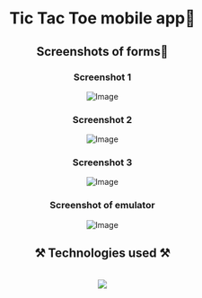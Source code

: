 
<h1 align="center">Tic Tac Toe mobile app📱</h1>
<h2 align="center">Screenshots of forms📸</h2>
<h3 align="center">Screenshot 1</h3>
<div align="center">
<img src="https://github.com/user-attachments/assets/228b461b-670e-477a-b43d-d1b0c4838712" alt="Image" />
</div>
<h3 align="center">Screenshot 2</h3>
<div align="center">
<img src="https://github.com/user-attachments/assets/1c964642-4ac5-46b7-a1f1-a98b2e89b34e" alt="Image" />
</div>
<h3 align="center">Screenshot 3</h3>
<div align="center">
<img src="https://github.com/user-attachments/assets/ab1ddab5-39d2-4699-9fb1-7a9032f51c1e" alt="Image" />
</div>
<h3 align="center">Screenshot of emulator</h3>
<div align="center">
<img src="https://github.com/user-attachments/assets/4d321609-7126-4f74-991d-5c8e3404f8db" alt="Image" />
</div>
<h2 align="center">⚒️ Technologies used ⚒️</h2>
<br/>
<div align="center">
    <img src="https://skillicons.dev/icons?i=html,css,typescript,javascript,react,github,npm,androidstudio" />   
</div>

